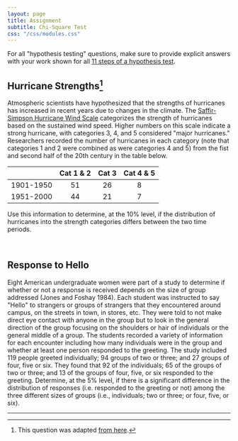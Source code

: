 ```yaml
---
layout: page
title: Assignment
subtitle: Chi-Square Test
css: "/css/modules.css"
---
```


<div class="alert alert-success">For all "hypothesis testing" questions, make sure to provide explicit answers with your work shown for all <a href="../11-steps">11 steps of a hypothesis test</a>.
</div>

## Hurricane Strengths[^HURR]
Atmospheric scientists have hypothesized that the strengths of hurricanes has increased in recent years due to changes in the climate. The [Saffir-Simpson Hurricane Wind Scale](https://www.nhc.noaa.gov/aboutsshws.php) categorizes the strength of hurricanes based on the sustained wind speed. Higher numbers on this scale indicate a strong hurricane, with categories 3, 4, and 5 considered "major hurricanes." Researchers recorded the number of hurricanes in each category (note that categories 1 and 2 were combined as were categories 4 and 5) from the fist and second half of the 20th century in the table below.

&nbsp;     | Cat 1 & 2 | Cat 3 | Cat 4 & 5
:--------: | :-------: | :---: | :------:
1901-1950  |     51    |   26  |    8
1951-2000  |     44    |   21  |    7

Use this information to determine, at the 10% level, if the distribution of hurricanes into the strength categories differs between the two time periods.

<br>

## Response to Hello
Eight American undergraduate women were part of a study to determine if whether or not a response is received depends on the size of group addressed (Jones and Foshay 1984). Each student was instructed to say "Hello" to strangers or groups of strangers that they encountered around campus, on the streets in town, in stores, etc. They were told to not make direct eye contact with anyone in the group but to look in the general direction of the group focusing on the shoulders or hair of individuals or the general middle of a group. The students recorded a variety of information for each encounter including how many individuals were in the group and whether at least one person responded to the greeting. The study included 119 people greeted individually; 94 groups of two or three; and 27 groups of four, five or six. They found that 92 of the individuals; 65 of the groups of two or three; and 13 of the groups of four, five, or six responded to the greeting. Determine, at the 5% level, if there is a significant difference in the distribution of responses (i.e. responded to the greeting or not) among the three different sizes of groups (i.e., individuals; two or three; or four, five, or six).

----

[^HURR]: This question was adapted [from here](https://stats.libretexts.org/Bookshelves/Introductory_Statistics/Book%3A_Foundations_in_Statistical_Reasoning_(Kaslik)/8%3A_Chi_Square).
